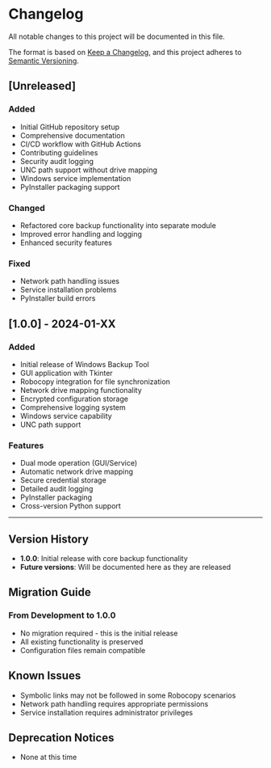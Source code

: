 # Changelog

All notable changes to this project will be documented in this file.

The format is based on [Keep a Changelog](https://keepachangelog.com/en/1.0.0/),
and this project adheres to [Semantic Versioning](https://semver.org/spec/v2.0.0.html).

## [Unreleased]

### Added
- Initial GitHub repository setup
- Comprehensive documentation
- CI/CD workflow with GitHub Actions
- Contributing guidelines
- Security audit logging
- UNC path support without drive mapping
- Windows service implementation
- PyInstaller packaging support

### Changed
- Refactored core backup functionality into separate module
- Improved error handling and logging
- Enhanced security features

### Fixed
- Network path handling issues
- Service installation problems
- PyInstaller build errors

## [1.0.0] - 2024-01-XX

### Added
- Initial release of Windows Backup Tool
- GUI application with Tkinter
- Robocopy integration for file synchronization
- Network drive mapping functionality
- Encrypted configuration storage
- Comprehensive logging system
- Windows service capability
- UNC path support

### Features
- Dual mode operation (GUI/Service)
- Automatic network drive mapping
- Secure credential storage
- Detailed audit logging
- PyInstaller packaging
- Cross-version Python support

---

## Version History

- **1.0.0**: Initial release with core backup functionality
- **Future versions**: Will be documented here as they are released

## Migration Guide

### From Development to 1.0.0
- No migration required - this is the initial release
- All existing functionality is preserved
- Configuration files remain compatible

## Known Issues

- Symbolic links may not be followed in some Robocopy scenarios
- Network path handling requires appropriate permissions
- Service installation requires administrator privileges

## Deprecation Notices

- None at this time 